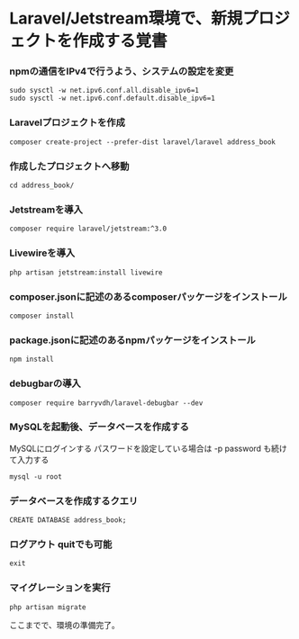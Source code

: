 # Laravel/Jetstream環境で、新規プロジェクトを作成する覚書

### npmの通信をIPv4で行うよう、システムの設定を変更
```
sudo sysctl -w net.ipv6.conf.all.disable_ipv6=1
sudo sysctl -w net.ipv6.conf.default.disable_ipv6=1
```

### Laravelプロジェクトを作成
```
composer create-project --prefer-dist laravel/laravel address_book
```

### 作成したプロジェクトへ移動
```
cd address_book/
```

### Jetstreamを導入
```
composer require laravel/jetstream:^3.0
```

### Livewireを導入
```
php artisan jetstream:install livewire
```

### composer.jsonに記述のあるcomposerパッケージをインストール
```
composer install
```

### package.jsonに記述のあるnpmパッケージをインストール
```
npm install
```

### debugbarの導入
```
composer require barryvdh/laravel-debugbar --dev
```

### MySQLを起動後、データベースを作成する
MySQLにログインする
パスワードを設定している場合は -p password も続けて入力する
```
mysql -u root
```

### データベースを作成するクエリ
```
CREATE DATABASE address_book;
```

### ログアウト quitでも可能
```
exit
```

### マイグレーションを実行
```
php artisan migrate
```

ここまでで、環境の準備完了。